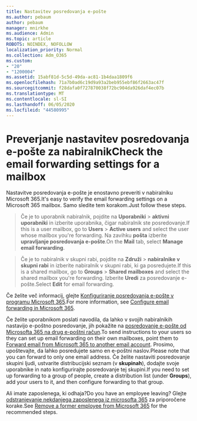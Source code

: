 ```yaml
---
title: Nastavitev posredovanja e-pošte
ms.author: pebaum
author: pebaum
manager: mnirkhe
ms.audience: Admin
ms.topic: article
ROBOTS: NOINDEX, NOFOLLOW
localization_priority: Normal
ms.collection: Adm_O365
ms.custom:
- "20"
- "1200004"
ms.assetid: 15abf81d-5c5d-49da-ac81-1b4daa1809f6
ms.openlocfilehash: 71a7b0ad6c19d9a93a2beb955ebf86f2663ac47f
ms.sourcegitcommit: f28dafa0f727870038f72bc904da926daf4ec07b
ms.translationtype: MT
ms.contentlocale: sl-SI
ms.lasthandoff: 06/05/2020
ms.locfileid: "44580995"
---
```

# <a name="check-the-email-forwarding-settings-for-a-mailbox"></a><span data-ttu-id="0abbc-102">Preverjanje nastavitev posredovanja e-pošte za nabiralnik</span><span class="sxs-lookup"><span data-stu-id="0abbc-102">Check the email forwarding settings for a mailbox</span></span>

<span data-ttu-id="0abbc-103">Nastavitve posredovanja e-pošte je enostavno preveriti v nabiralniku Microsoft 365.</span><span class="sxs-lookup"><span data-stu-id="0abbc-103">It's easy to verify the email forwarding settings on a Microsoft 365 mailbox.</span></span> <span data-ttu-id="0abbc-104">Samo sledite tem korakom.</span><span class="sxs-lookup"><span data-stu-id="0abbc-104">Just follow these steps.</span></span>
  
> <span data-ttu-id="0abbc-105">Če je to uporabnik nabiralnik, pojdite na **Uporabniki** \> **aktivni uporabniki** in izberite uporabnika, čigar nabiralnik ste posredovanje.</span><span class="sxs-lookup"><span data-stu-id="0abbc-105">If this is a user mailbox, go to **Users** \> **Active users** and select the user whose mailbox you're forwarding.</span></span> <span data-ttu-id="0abbc-106">Na zavihku **pošta** izberite **upravljanje posredovanja e-pošte**.</span><span class="sxs-lookup"><span data-stu-id="0abbc-106">On the **Mail** tab, select **Manage email forwarding**.</span></span>

> <span data-ttu-id="0abbc-107">Če je to nabiralnik v skupni rabi, pojdite na **Združi** \> **nabiralnike v skupni rabi** in izberite nabiralnik v skupni rabi, ki ga posredujete.</span><span class="sxs-lookup"><span data-stu-id="0abbc-107">If this is a shared mailbox, go to **Groups** \> **Shared mailboxes** and select the shared mailbox you're forwarding.</span></span> <span data-ttu-id="0abbc-108">Izberite **Uredi** za posredovanje e-pošte.</span><span class="sxs-lookup"><span data-stu-id="0abbc-108">Select **Edit** for email forwarding.</span></span>

<span data-ttu-id="0abbc-109">Če želite več informacij, glejte [Konfiguriranje posredovanja e-pošte v programu Microsoft 365](https://docs.microsoft.com/microsoft-365/admin/email/configure-email-forwarding).</span><span class="sxs-lookup"><span data-stu-id="0abbc-109">For more information, see [Configure email forwarding in Microsoft 365](https://docs.microsoft.com/microsoft-365/admin/email/configure-email-forwarding).</span></span>
  
<span data-ttu-id="0abbc-110">Če želite uporabnikom poslati navodila, da lahko v svojih nabiralnikih nastavijo e-poštno posredovanje, jih pokažite na [posredovanje e-pošte od Microsofta 365 na drug e-poštni račun](https://support.office.com/article/Forward-email-from-Office-365-to-another-email-account-1ed4ee1e-74f8-4f53-a174-86b748ff6a0e).</span><span class="sxs-lookup"><span data-stu-id="0abbc-110">To send instructions to your users so they can set up email forwarding on their own mailboxes, point them to [Forward email from Microsoft 365 to another email account](https://support.office.com/article/Forward-email-from-Office-365-to-another-email-account-1ed4ee1e-74f8-4f53-a174-86b748ff6a0e).</span></span> <span data-ttu-id="0abbc-111">Prosimo, upoštevajte, da lahko posredujete samo en e-poštni naslov.</span><span class="sxs-lookup"><span data-stu-id="0abbc-111">Please note that you can forward to only one email address.</span></span> <span data-ttu-id="0abbc-112">Če želite nastaviti posredovanje skupini ljudi, ustvarite distribucijski seznam (v **skupinah**), dodajte svoje uporabnike in nato konfigurirajte posredovanje tej skupini.</span><span class="sxs-lookup"><span data-stu-id="0abbc-112">If you need to set up forwarding to a group of people, create a distribution list (under **Groups**), add your users to it, and then configure forwarding to that group.</span></span>
  
<span data-ttu-id="0abbc-113">Ali imate zaposlenega, ki odhaja?</span><span class="sxs-lookup"><span data-stu-id="0abbc-113">Do you have an employee leaving?</span></span> <span data-ttu-id="0abbc-114">Glejte [odstranjevanje nekdanjega zaposlenega iz microsofta 365](https://docs.microsoft.com/microsoft-365/admin/add-users/remove-former-employee) za priporočene korake.</span><span class="sxs-lookup"><span data-stu-id="0abbc-114">See [Remove a former employee from Microsoft 365](https://docs.microsoft.com/microsoft-365/admin/add-users/remove-former-employee) for the recommended steps.</span></span>